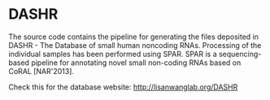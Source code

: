 # DASHR
The source code contains the pipeline for generating the files deposited in DASHR - The Database of small human noncoding RNAs. 
Processing of the individual samples has been performed using SPAR.
SPAR is a sequencing-based pipeline for annotating novel small non-coding RNAs based on CoRAL [NAR'2013].

Check this for the database website: http://lisanwanglab.org/DASHR

